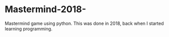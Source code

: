 # Mastermind-2018-
Mastermind game using python.
This was done in 2018, back when I started learning programming.
